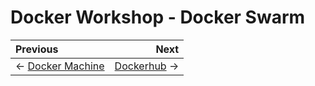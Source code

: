 # Docker Workshop - Docker Swarm

Previous | Next
:------- | ---:
← [Docker Machine](../docker-machine/README.md) | [Dockerhub](../dockerhub/README.md) →
